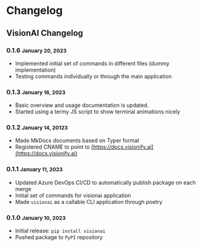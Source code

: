 # Changelog

## VisionAI Changelog

### **0.1.6** <small>January 20, 2023</small>

- Implemented initial set of commands in different files (dummy implementation)
- Testing commands individually or through the main application

### **0.1.3** <small>January 16, 2023</small>

- Basic overview and usage documentation is updated.
- Started using a termy JS script to show terminal animations nicely

### **0.1.2** <small>January 14, 20123</small>

- Made MkDocs documents based on Typer format
- Registered CNAME to point to [https://docs.visionify.ai](https://docs.visionify.ai)

### **0.1.1** <small>January 11, 2023</small>

- Updated Azure DevOps CI/CD to automatically publish package on each merge
- Initial set of commands for visionai application
- Made `visionai` as a callable CLI application through poetry

### **0.1.0** <small>January 10, 2023</small>

- Initial release: `pip install visionai`
- Pushed package to `PyPI` repository
